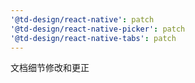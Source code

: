```yaml
---
'@td-design/react-native': patch
'@td-design/react-native-picker': patch
'@td-design/react-native-tabs': patch
---
```


文档细节修改和更正
